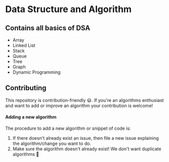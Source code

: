 # Data Structure and Algorithm

## Contains all basics of DSA

* Array
* Linked List
* Stack
* Queue
* Tree 
* Graph
* Dynamic Programming

## Contributing

This repository is contribution-friendly :smiley:. If you're an algorithms enthusiast and want to add or improve an algorithm your contribution is welcome!

#### Adding a new algorithm

The procedure to add a new algorithm or snippet of code is:

1. If there doesn't already exist an issue, then file a new issue explaining the algorithm/change you want to do.
2. Make sure the algorithm doesn't already exist! We don't want duplicate algorithms 😬
